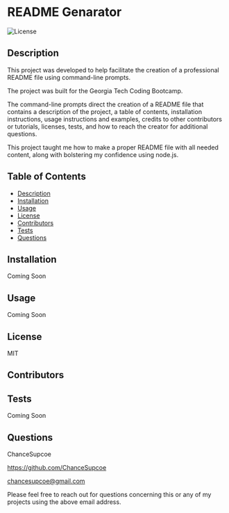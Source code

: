
# README Genarator
![License](https://img.shields.io/badge/license-MIT-blue)

## Description
This project was developed to help facilitate the creation of a professional README file using command-line prompts.

The project was built for the Georgia Tech Coding Bootcamp.

The command-line prompts direct the creation of a README file that contains a description of the project, a table of contents, installation instructions, usage instructions and examples, credits to other contributors or tutorials, licenses, tests, and how to reach the creator for additional questions. 

This project taught me how to make a proper README file with all needed content, along with bolstering my confidence using node.js. 

## Table of Contents
- [Description](README.md#description)
- [Installation](README.md#installation)
- [Usage](README.md#usage)
- [License](README.md#license)
- [Contributors](README.md#contributions)
- [Tests](README.md#tests)
- [Questions](README.md#questions)

## Installation
Coming Soon

## Usage
Coming Soon

## License
MIT

## Contributors






## Tests
Coming Soon

## Questions
ChanceSupcoe

https://github.com/ChanceSupcoe

chancesupcoe@gmail.com

Please feel free to reach out for questions concerning this or any of my projects using the above email address. 
